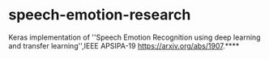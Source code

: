 # speech-emotion-research
Keras implementation of ''Speech Emotion Recognition using deep learning and transfer learning'',IEEE APSIPA-19 https://arxiv.org/abs/1907.****
